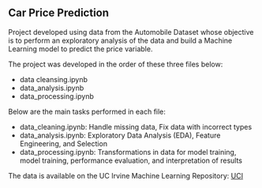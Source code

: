 ## Car Price Prediction

Project developed using data from the Automobile Dataset whose objective is to perform an exploratory analysis of the data and build a Machine Learning model to predict the price variable.

The project was developed in the order of these three files below:

- data cleansing.ipynb
- data_analysis.ipynb
- data_processing.ipynb

Below are the main tasks performed in each file:

- data_cleaning.ipynb: Handle missing data, Fix data with incorrect types
- data_analysis.ipynb: Exploratory Data Analysis (EDA), Feature Engineering, and Selection
- data_processing.ipynb: Transformations in data for model training, model training, performance evaluation, and interpretation of results


The data is available on the UC Irvine Machine Learning Repository: [UCI](https://archive.ics.uci.edu/dataset/10/automobile)